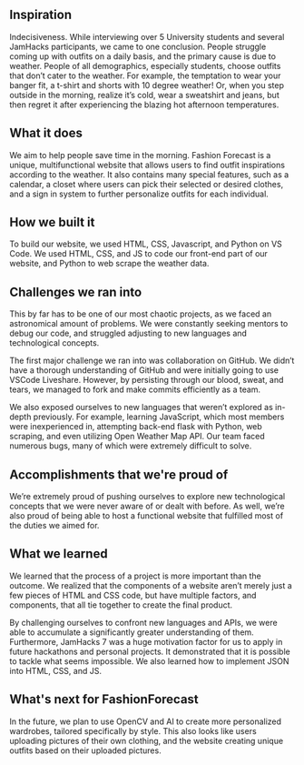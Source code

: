 ## Inspiration

Indecisiveness. While interviewing over 5 University students and several JamHacks participants, we came to one conclusion. People struggle coming up with outfits on a daily basis, and the primary cause is due to weather. People of all demographics, especially students, choose outfits that don’t cater to the weather. For example, the temptation to wear your banger fit, a t-shirt and shorts with 10 degree weather! Or, when you step outside in the morning, realize it’s cold, wear a sweatshirt and jeans, but then regret it after experiencing the blazing hot afternoon temperatures. 

## What it does

We aim to help people save time in the morning. Fashion Forecast is a unique, multifunctional website that allows users to find outfit inspirations according to the weather. It also contains many special features, such as a calendar, a closet where users can pick their selected or desired clothes, and a sign in system to further personalize outfits for each individual. 

## How we built it
To build our website, we used HTML, CSS, Javascript, and Python on VS Code. We used HTML, CSS, and JS to code our front-end part of our website, and Python to web scrape the weather data.

## Challenges we ran into

This by far has to be one of our most chaotic projects, as we faced an astronomical amount of problems. We were constantly seeking mentors to debug our code, and struggled adjusting to new languages and technological concepts. 

The first major challenge we ran into was collaboration on GitHub. We didn’t have a thorough understanding of GitHub and were initially going to use VSCode Liveshare. However, by persisting through our blood, sweat, and tears, we managed to fork and make commits efficiently as a team. 

We also exposed ourselves to new languages that weren’t explored as in-depth previously. For example, learning JavaScript, which most members were inexperienced in, attempting back-end flask with Python, web scraping, and even utilizing Open Weather Map API. Our team faced numerous bugs, many of which were extremely difficult to solve. 

## Accomplishments that we're proud of

We’re extremely proud of pushing ourselves to explore new technological concepts that we were never aware of or dealt with before. As well, we’re also proud of being able to host a functional website that fulfilled most of the duties we aimed for. 

## What we learned

We learned that the process of a project is more important than the outcome. We realized that the components of a website aren’t merely just a few pieces of HTML and CSS code, but have multiple factors, and components, that all tie together to create the final product. 

By challenging ourselves to confront new languages and APIs, we were able to accumulate a significantly greater understanding of them. Furthermore, JamHacks 7 was a huge motivation factor for us to apply in future hackathons and personal projects. It demonstrated that it is possible to tackle what seems impossible. We also learned how to implement JSON into HTML, CSS, and JS.

## What's next for FashionForecast

In the future, we plan to use OpenCV and AI to create more personalized wardrobes, tailored specifically by style. This also looks like users uploading pictures of their own clothing, and the website creating unique outfits based on their uploaded pictures. 